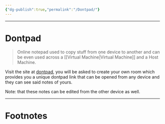 ```yaml
---
{"dg-publish":true,"permalink":"/Dontpad/"}
---
```



---
# Dontpad
> Online notepad used to copy stuff from one device to another and can be even used across a [[Virtual Machine\|Virtual Machine]] and a Host Machine.

Visit the site at [dontpad](https://dontpad.com), you will be asked to create your own room which provides you a unique dontpad link that can be opened from any device and they can see said notes of yours.

Note: that these notes can be edited from the other device as well.

---
# Footnotes